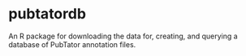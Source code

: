 # pubtatordb
An R package for downloading the data for, creating, and querying a database of PubTator annotation files.
